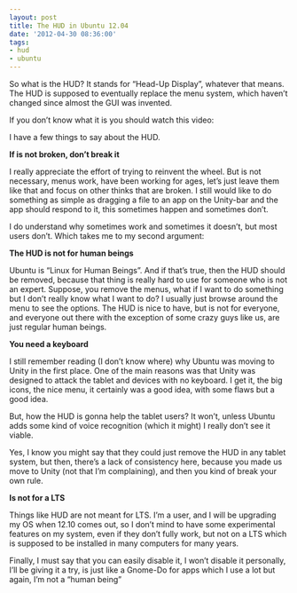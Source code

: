 ```yaml
---
layout: post
title: The HUD in Ubuntu 12.04
date: '2012-04-30 08:36:00'
tags:
- hud
- ubuntu
---
```


<p>So what is the HUD? It stands for &#8220;Head-Up Display&#8221;, whatever that means. The HUD is supposed to eventually replace the menu system, which haven&#8217;t changed since almost the GUI was invented.</p>
<p>If you don&#8217;t know what it is you should watch this video:</p>
<p></p>
<p>I have a few things to say about the HUD.</p>
<p><strong>If is not broken, don&#8217;t break it</strong></p>
<p>I really appreciate the effort of trying to reinvent the wheel. But is not necessary, menus work, have been working for ages, let&#8217;s just leave them like that and focus on other thinks that are broken. I still would like to do something as simple as dragging a file to an app on the Unity-bar and the app should respond to it, this sometimes happen and sometimes don&#8217;t.</p>
<p>I do understand why sometimes work and sometimes it doesn&#8217;t, but most users don&#8217;t. Which takes me to my second argument:</p>
<p><strong>The HUD is not for human beings</strong></p>
<p>Ubuntu is &#8220;Linux for Human Beings&#8221;. And if that&#8217;s true, then the HUD should be removed, because that thing is really hard to use for someone who is not an expert. Suppose, you remove the menus, what if I want to do something but I don&#8217;t really know what I want to do? I usually just browse around the menu to see the options. The HUD is nice to have, but is not for everyone, and everyone out there with the exception of some crazy guys like us, are just regular human beings.</p>
<p><strong>You need a keyboard</strong></p>
<p>I still remember reading (I don&#8217;t know where) why Ubuntu was moving to Unity in the first place. One of the main reasons was that Unity was designed to attack the tablet and devices with no keyboard. I get it, the big icons, the nice menu, it certainly was a good idea, with some flaws but a good idea.</p>
<p>But, how the HUD is gonna help the tablet users? It won&#8217;t, unless Ubuntu adds some kind of voice recognition (which it might) I really don&#8217;t see it viable.</p>
<p>Yes, I know you might say that they could just remove the HUD in any tablet system, but then, there&#8217;s a lack of consistency here, because you made us move to Unity (not that I&#8217;m complaining), and then you kind of break your own rule.</p>
<p><strong>Is not for a LTS</strong></p>
<p>Things like HUD are not meant for LTS. I&#8217;m a user, and I will be upgrading my OS when 12.10 comes out, so I don&#8217;t mind to have some experimental features on my system, even if they don&#8217;t fully work, but not on a LTS which is supposed to be installed in many computers for many years.</p>
<p>Finally, I must say that you can easily disable it, I won&#8217;t disable it personally, I&#8217;ll be giving it a try, is just like a Gnome-Do for apps which I use a lot but again, I&#8217;m not a &#8220;human being&#8221;</p>